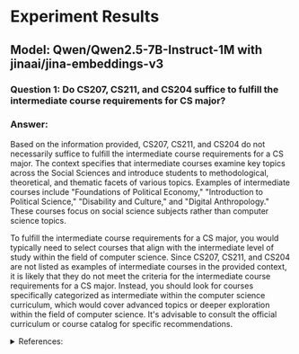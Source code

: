 # Experiment Results
## Model: Qwen/Qwen2.5-7B-Instruct-1M with jinaai/jina-embeddings-v3
### Question 1: Do CS207, CS211, and CS204 suffice to fulfill the intermediate course requirements for CS major?  
### Answer: 

Based on the information provided, CS207, CS211, and CS204 do not necessarily suffice to fulfill the intermediate course requirements for a CS major. The context specifies that intermediate courses examine key topics across the Social Sciences and introduce students to methodological, theoretical, and thematic facets of various topics. Examples of intermediate courses include "Foundations of Political Economy," "Introduction to Political Science," "Disability and Culture," and "Digital Anthropology." These courses focus on social science subjects rather than computer science topics.

To fulfill the intermediate course requirements for a CS major, you would typically need to select courses that align with the intermediate level of study within the field of computer science. Since CS207, CS211, and CS204 are not listed as examples of intermediate courses in the provided context, it is likely that they do not meet the criteria for the intermediate course requirements for a CS major. Instead, you should look for courses specifically categorized as intermediate within the computer science curriculum, which would cover advanced topics or deeper exploration within the field of computer science. It's advisable to consult the official curriculum or course catalog for specific recommendations.  

<details>  
<summary>References:</summary>  

[Source: Major Descriptions and Flowcharts_OfficialVersion.pdf, Page: 58]
in learning and doing sciences in this era. Therefore, Integrated Sciences students are required to complete one course in Statistics and one course in Programming. Any 100-level and 200-level course related to Statistics and Programming can be taken to fulfill this requirement. Sample courses for Introductory Statistics requirement • Introduction to Data Analysis • Probability and Statistics Sample courses for Introductory Programming requirement • Computer Science I: Introduction to Programming • Computer Science 2: Data Structures • Algorithm Design and Analysis Applied IS courses: these courses form the core of the IS major. They develop the knowledge and skills relevant to the two concentrations in increasing levels of depth: foundational (100-level), intermediate (200-level) and advanced (300-level). If students do Capstone, they will need 5 applied courses, including at least three 300-level courses. If students do not do Capstone, they will need 7 applied courses, including at least four 300-level

[Source: Major Descriptions and Flowcharts_OfficialVersion.pdf, Page: 58]
with Honors Requirements • Students must complete Capstone I and Capstone II • The Capstone must be graded as Honors pass. Minor Requirements A total of six courses are required, with some flexibility to allow students to design a minor that best supports their major or career goals. Students are required to take: • General Chemistry (4 credits) • Introductory Biology (4 credits) •  Introductory Statistics OR Introductory Programming (4 credits) • 3 Applied IS courses (12 credits), with at least two 300-level courses.

[Source: Major Descriptions and Flowcharts_OfficialVersion.pdf, Page: 76]
influenced Asia.  While students can complete foundational courses in any sequence, it is recommended that they complete their theory requirement in year 2. These offerings will be expanded in the future. Sample Theory Course 1. Ethics and Moral Philosophy (SOCI 214) 2. Introduction to Science and Technology Studies (SOCI 211) 3. History of International Relations Theory (HIS 203) Intermediate Courses: Intermediate courses examine key topics across the Social Sciences. Courses introduce students to methodological, theoretical, and thematic facets of a wide variety of topics.  Students may take up to 4 intermediate courses as part of their completion of the major. Foundation courses are not a prerequisite for intermediate courses, though it is recommended students complete those courses as early as possible. Sample Intermediate Courses 1. Foundations of Political Economy (SOCI 201) 2. Introduction to Political Science (SOCI 213) 3. Disability and Culture (SOCI 218) 4. Digital Anthropology (SOCI 202) 5. Youth

[Source: Academic-Policy_V5.1.pdf, Page: 20]
Class of 2027 students and earlier need to complete five core courses (20 credits). These core courses are: • Global Humanities (4 credits) • Modern Vietnamese Culture and Society (4 credits) • Quantitative Reasoning for a Digital Age (4 credits) • Scientific Inquiry (4 credits) • Design and Systems Thinking (4 credits). 13.2  Exploratory Requirements Exploratory requirements encourage students to step out of their comfort zone by exploring broad areas of study and discover more fully where their interests and passions lie. Students need to complete 8 credits (2 courses at the 100-level or 200-level) chosen from each of the three categories: E1- Arts and Humanities, E2-Social Sciences, and STEM. No course can be taken to fulfill more than one category. At most, 8 exploratory credits can be taken as Pass/No Pass. Up to two 8 exploratory credits (2 courses) can be counted towards the student’s major requirements. If a student has more than one major, the 8-credit limit is independently applied to each major.

[Source: Major Descriptions and Flowcharts_OfficialVersion.pdf, Page: 58]
Biology General Chemistry Introductory Statistics Introductory Programing IS Advanced Seminars Applied IS courses Elective courses Experiential Learning Applied IS courses Elective courses Capstone I Capstone II Concentrations Integrated Sciences major consists of 2 main concentrations: • Environmental Science and Sustainability • Biology and Health Science These concentrations share the same degree requirements as outlined above, only applied courses are different. Certain applied courses fit both concentrations. Major Outlines The following list of courses is subject to change as Fulbright continues to expand and develop. Required foundation IS courses: These courses provide the fundamental knowledge of Chemistry, Biology, and certain topics of Physics. They serve as foundation for more advanced courses in Integrated Sciences major. There are 2 required 100-level IS courses: • General Chemistry • Introductory Biology Statistics and Computing courses: Mathematical and computational foundations are integral  

</details> 

